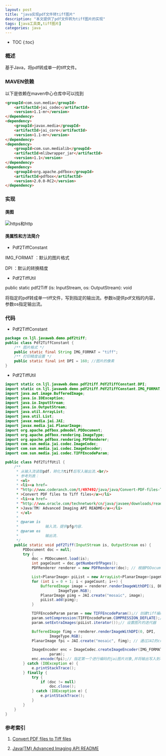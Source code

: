 ```yaml
---
layout: post
title: "java实现pdf文件转tiff图片"
description: "本文提供了pdf文件转为tiff图片的实现"
tags: [java工具类,tiff图片]
categories: java
---
```


* TOC
{:toc}

### 概述
基于Java，将pdf转成单一的tiff文件。

### MAVEN依赖
以下是依赖在maven中心仓库中可以找到

```markdown
<groupId>com.sun.media</groupId>
    <artifactId>jai_codec</artifactId>
    <version>1.1-mr</version>
</dependency>
<dependency>
    <groupId>javax.media</groupId>
    <artifactId>jai_core</artifactId>
    <version>1.1-mr</version>
</dependency>
<dependency>
    <groupId>com.sun.medialib</groupId>
    <artifactId>mlibwrapper_jar</artifactId>
    <version>1.1</version>
</dependency>
<dependency>
    <groupId>org.apache.pdfbox</groupId>
    <artifactId>pdfbox</artifactId>
    <version>2.0.0-RC2</version>
</dependency>
```

### 实现

#### 类图

![https和http](/blog/images/posts_imgs/201605210101.jpg)

#### 类属性和方法简介

- Pdf2TiffConstant

IMG_FORMAT ：默认的图片格式

DPI ：默认的转换精度

- Pdf2TiffUtil

public static pdf2Tiff (is: InputStream, os: OutputStream): void

将指定的pdf转成单一tiff文件，写到指定的输出流。参数is提供pdf文档的内容，参数os指定输出流。

### 代码

- Pdf2TiffConstant

```java
package cn.ljl.javaweb.demo.pdf2tiff;
public class Pdf2TiffConstant {
    /** 图片格式 */
    public static final String IMG_FORMAT = "tiff";
    /** 打印精度设置 */
    public static final int DPI = 160; //图片的像素
}
```

- Pdf2TiffUtil

```java
import static cn.ljl.javaweb.demo.pdf2tiff.Pdf2TiffConstant.DPI;
import static cn.ljl.javaweb.demo.pdf2tiff.Pdf2TiffConstant.IMG_FORMAT;
import java.awt.image.BufferedImage;
import java.io.IOException;
import java.io.InputStream;
import java.io.OutputStream;
import java.util.ArrayList;
import java.util.List;
import javax.media.jai.JAI;
import javax.media.jai.PlanarImage;
import org.apache.pdfbox.pdmodel.PDDocument;
import org.apache.pdfbox.rendering.ImageType;
import org.apache.pdfbox.rendering.PDFRenderer;
import com.sun.media.jai.codec.ImageCodec;
import com.sun.media.jai.codec.ImageEncoder;
import com.sun.media.jai.codec.TIFFEncodeParam;

public class Pdf2TiffUtil {
    /**
     * 从输入流读取pdf，转化为tiff后写入输出流.<br/>
     * 参考列表：
     * <ol>
     * <li><a href=
     * "http://www.coderanch.com/t/497492/java/java/Convert-PDF-files-Tiff-files"
     * >Convert PDF files to Tiff files</a></li>
     * <li><a href=
     * "http://www.oracle.com/technetwork/cn/java/javaee/downloads/readme-1-1-2-137176.html"
     * >Java(TM) Advanced Imaging API README</a></li>
     * </ol>
     *
     * @param is
     *            输入流，提供pfg内容.
     * @param os
     *            输出流.
     */
    public static void pdf2Tiff(InputStream is, OutputStream os) {
        PDDocument doc = null;
        try {
            doc = PDDocument.load(is);
            int pageCount = doc.getNumberOfPages();
            PDFRenderer renderer = new PDFRenderer(doc); // 根据PDDocument对象创建pdf渲染器

            List<PlanarImage> piList = new ArrayList<PlanarImage>(pageCount - 1);
            for (int i = 0 + 1; i < pageCount; i++) {
                BufferedImage image = renderer.renderImageWithDPI(i, DPI,
                        ImageType.RGB);
                PlanarImage pimg = JAI.create("mosaic", image);
                piList.add(pimg);
            }

            TIFFEncodeParam param = new TIFFEncodeParam();// 创建tiff编码参数类
            param.setCompression(TIFFEncodeParam.COMPRESSION_DEFLATE);// 压缩参数
            param.setExtraImages(piList.iterator());// 设置图片的迭代器

            BufferedImage fimg = renderer.renderImageWithDPI(0, DPI,
                    ImageType.RGB);
            PlanarImage fpi = JAI.create("mosaic", fimg); // 通过JAI的create()方法实例化jai的图片对象

            ImageEncoder enc = ImageCodec.createImageEncoder(IMG_FORMAT, os,
                    param);
            enc.encode(fpi);// 指定第一个进行编码的jai图片对象,并将输出写入到与此
        } catch (IOException e) {
            e.printStackTrace();
        } finally {
            try {
                if (doc != null)
                    doc.close();
            } catch (IOException e) {
                e.printStackTrace();
            }
        }
    }
}
```

### 参考索引
1.  [Convert PDF files to Tiff files](http://www.coderanch.com/t/497492/java/java/Convert-PDF-files-Tiff-files)

2.  [Java(TM) Advanced Imaging API README](http://www.oracle.com/technetwork/cn/java/javaee/downloads/readme-1-1-2-137176.html)
